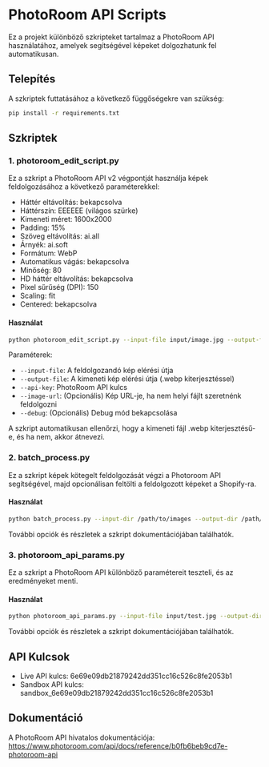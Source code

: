# PhotoRoom API Scripts

Ez a projekt különböző szkripteket tartalmaz a PhotoRoom API használatához, amelyek segítségével képeket dolgozhatunk fel automatikusan.

## Telepítés

A szkriptek futtatásához a következő függőségekre van szükség:

```bash
pip install -r requirements.txt
```

## Szkriptek

### 1. photoroom_edit_script.py

Ez a szkript a PhotoRoom API v2 végpontját használja képek feldolgozásához a következő paraméterekkel:
- Háttér eltávolítás: bekapcsolva
- Háttérszín: EEEEEE (világos szürke)
- Kimeneti méret: 1600x2000
- Padding: 15%
- Szöveg eltávolítás: ai.all
- Árnyék: ai.soft
- Formátum: WebP
- Automatikus vágás: bekapcsolva
- Minőség: 80
- HD háttér eltávolítás: bekapcsolva
- Pixel sűrűség (DPI): 150
- Scaling: fit
- Centered: bekapcsolva

#### Használat

```bash
python photoroom_edit_script.py --input-file input/image.jpg --output-file output/result.webp --api-key YOUR_API_KEY
```

Paraméterek:
- `--input-file`: A feldolgozandó kép elérési útja
- `--output-file`: A kimeneti kép elérési útja (.webp kiterjesztéssel)
- `--api-key`: PhotoRoom API kulcs
- `--image-url`: (Opcionális) Kép URL-je, ha nem helyi fájlt szeretnénk feldolgozni
- `--debug`: (Opcionális) Debug mód bekapcsolása

A szkript automatikusan ellenőrzi, hogy a kimeneti fájl .webp kiterjesztésű-e, és ha nem, akkor átnevezi.

### 2. batch_process.py

Ez a szkript képek kötegelt feldolgozását végzi a Photoroom API segítségével, majd opcionálisan feltölti a feldolgozott képeket a Shopify-ra.

#### Használat

```bash
python batch_process.py --input-dir /path/to/images --output-dir /path/to/output --batch-size 10 --photoroom-api-key YOUR_API_KEY [további opciók]
```

További opciók és részletek a szkript dokumentációjában találhatók.

### 3. photoroom_api_params.py

Ez a szkript a PhotoRoom API különböző paramétereit teszteli, és az eredményeket menti.

#### Használat

```bash
python photoroom_api_params.py --input-file input/test.jpg --output-dir output/params_test --api-key YOUR_API_KEY [további opciók]
```

További opciók és részletek a szkript dokumentációjában találhatók.

## API Kulcsok

- Live API kulcs: 6e69e09db21879242dd351cc16c526c8fe2053b1
- Sandbox API kulcs: sandbox_6e69e09db21879242dd351cc16c526c8fe2053b1

## Dokumentáció

A PhotoRoom API hivatalos dokumentációja: https://www.photoroom.com/api/docs/reference/b0fb6beb9cd7e-photoroom-api 